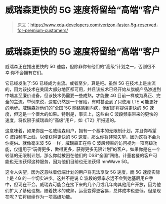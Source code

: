 # 威瑞森更快的 5G 速度将留给“高端”客户

> 原文：<https://www.xda-developers.com/verizon-faster-5g-reserved-for-premium-customers/>

# 威瑞森更快的 5G 速度将留给“高端”客户

威瑞森正在推出更快的 5G 速度，但除非你有他们的“高级”计划之一，否则很不幸:你不会拥有它们。

它已经发生了:5G 已经成为主流。或者至少，算是吧。虽然 5G 在技术上是主流的，因为该技术在美国大部分地区都可用，并且该技术已经开始从旗舰产品渗透到中端甚至廉价设备，但该技术仍需要一些成熟，才能像 4G 目前一样成为真正、完全的主流。举例来说，速度仍然是一个冒险，有时甚至到了只使用 LTE 可能更好的地步。威瑞森对他们的“全国”5G 网络感到内疚，他们即将提供更快的 5G 速度，但这是一个很大的如果。特别是，事实上，这些由 C 波段频率带来的更快的速度，将仅限于威瑞森的“高级”用户，如《T2》所报道的。

这意味着，如果你是一名威瑞森用户，拥有一个基本的无限制计划，并且你希望 C 波段频率上线，以便获得更快的 5G 速度，那么你将非常失望，因为这将不会为你提供。就像毫米波 5G 一样，威瑞森正在将 C 波段频率的访问视为一项高级功能，仅适用于“玩得更多，做得更多，获得更多无限计划”的客户。如果你是在一个较低的无限制计划，那么你就被困在他们的 DSS“全国”网络。计量套餐的客户可能也无法获得这种服务，因为他们目前也无法获得 mmWave 5G。

这令人失望，因为这意味着低端计划的用户将无法享受 5G 速度，而 5G 速度实际上是 4G 的一个切实进步。这并不是说 C 波段的频率永远不会到达基层用户手中，但现在不会。威瑞森可能会在接下来的几个月或几年向其他用户开放，因为他们扩大了基础设施，随着技术的成熟，运营变得更容易，总体成本也更低。但是现在呢？它将继续作为一项高级功能。